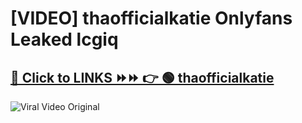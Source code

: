 
 # [VIDEO] thaofficialkatie Onlyfans Leaked lcgiq

## <h2><a href="https://clipsfans.com/thaofficialkatie&ref=git">🔗 Click to LINKS ⏩⏩ 👉 🟢 thaofficialkatie </a></h2>

<a href="https://clipsfans.com/thaofficialkatie&ref=git" rel="nofollow" data-target="animated-image.originalLink"><img src="https://i.ibb.co.com/xMMVF88/686577567.gif" alt="Viral Video Original" style="max-width: 100%; display: inline-block;" data-target="animated-image.originalImage"></a>

